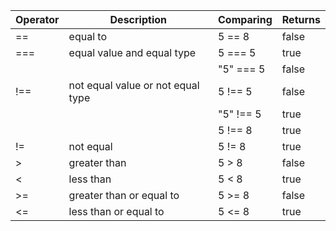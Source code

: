 | **Operator** | **Description**                   | **Comparing** | **Returns** |
| ------------ | --------------------------------- | ------------- | ----------- |
| ==           | equal to                          | 5 == 8        | false       |
| ===          | equal value and equal type        | 5 === 5       | true        |
|              |                                   | "5" === 5     | false       |
| !==          | not equal value or not equal type | 5 !== 5       | false       |
|              |                                   | "5" !== 5     | true        |
|              |                                   | 5 !== 8       | true        |
| !=           | not equal                         | 5 != 8        | true        |
| >            | greater than                      | 5 > 8         | false       |
| <            | less than                         | 5 < 8         | true        |
| >=           | greater than or equal to          | 5 >= 8        | false       |
| <=           | less than or equal to             | 5 <= 8        | true        |

